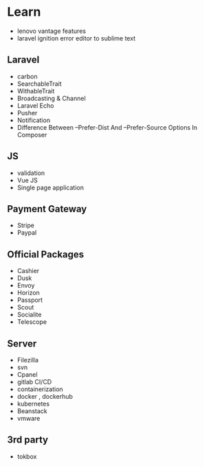 # Learn

- lenovo vantage features
- laravel ignition error editor to sublime text

## Laravel
* carbon
* SearchableTrait
* WithableTrait
* Broadcasting & Channel
* Laravel Echo
* Pusher
* Notification
* Difference Between –Prefer-Dist And –Prefer-Source Options In Composer

## JS
* validation
* Vue JS
* Single page application

## Payment Gateway
* Stripe
* Paypal

## Official Packages
* Cashier
* Dusk
* Envoy
* Horizon
* Passport
* Scout
* Socialite
* Telescope

## Server
* Filezilla
* svn
* Cpanel
* gitlab CI/CD
* containerization
* docker , dockerhub
* kubernetes
* Beanstack
* vmware

## 3rd party
* tokbox
